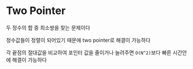 # Two Pointer

두 정수의 합 중 최소쌍을 찾는 문제이다

정수값들이 정렬이 되어있기 때문에 two pointer로 해결이 가능하다

각 끝점의 절대값을 비교하여 포인터 값을 줄이거나 늘려주면 `O(N^2)`보다 빠른 시간안에 해결이 가능하다